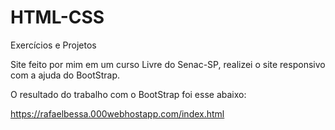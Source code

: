 # HTML-CSS
Exercícios e Projetos

Site feito por mim em um curso Livre do Senac-SP, realizei o site responsivo com a ajuda do BootStrap.

O resultado do trabalho com o BootStrap foi esse abaixo:

https://rafaelbessa.000webhostapp.com/index.html
